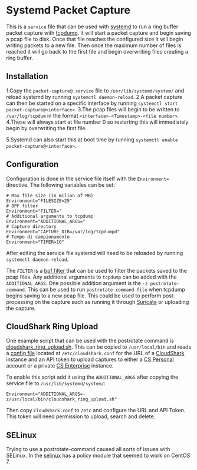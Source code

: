 # Systemd Packet Capture

This is a `service` file that can be used with
[systemd](https://www.freedesktop.org/wiki/Software/systemd/)
to run a ring buffer packet capture with [tcpdump](http://www.tcpdump.org/). It
will start a packet capture and begin saving a pcap file to disk. Once that file
reaches the configured size it will begin writing packets to a new file. Then
once the maximum number of files is reached it will go back to the first file
and begin overwriting files creating a ring buffer.

## Installation

 1.Copy the `packet-capture@.service` file to `/usr/lib/systemd/system/` and reload systemd by running `systemctl daemon-reload`.
 2.A packet capture can then be started on a specific interface by running `systemctl start packet-capture@<interface>`.
 3.The pcap files will begin to be written to `/var/log/tcpdum` in the format `<interface>-<Timestamp>-<file number>`.
 4.These will always start at file number 0 so restarting this will immediately begin by overwriting the first file.

 5.Systemd can also start this at boot time by running `systemctl enable packet-capture@<interface>`.

## Configuration

Configuration is done in the service file itself with the `Environment=`
directive. The following variables can be set:

```
# Max file size (in milion of MB)
Environment="FILESIZE=25"
# BPF filter
Environment="FILTER="
# Additional arguments to tcpdump
Environment="ADDITIONAL_ARGS="
# Capture directory
Environment="CAPTURE_DIR=/var/log/tcpdumpd"
# Tempo di campionamento
Environment="TIMER=10"
```

After editing the service file systemd will need to be reloaded by running
`systemctl daemon-reload`.

The `FILTER` is a [bpf filter](http://biot.com/capstats/bpf.html) that can be
used to filter the packets saved to the pcap files. Any additional arguments to
`tcpdump` can be added with the `ADDITIONAL_ARGS`. One possible addition
argument is the `-z postrotate-command`. This can be used to run
`postrotate-command file` when tcpdump begins saving to a new pcap file. This
could be used to perform post-processing on the capture such as running it
through [Suricata](https://suricata-ids.org/) or uploading the capture.

## CloudShark Ring Upload

One example script that can be used with the postrotate command is
[cloudshark_ring_upload.sh](/cloudshark_ring_upload.sh). This can be copied to
`/usr/local/bin` and reads a [config file](/cloudshark.conf) located at
`/etc/cloudshark.conf` for the URL of a [CloudShark](https://cloudshark.io/) instance
and an API token to upload captures to either a
[CS Personal](https://cloudshark.io/products/personal/) account or a private 
[CS Enterprise](https://cloudshark.io/products/enterprise/) instance.

To enable this script add it using the `ADDITIONAL_ARGS` after copying the
service file to `/usr/lib/systemd/system/`:

```
Environment="ADDITIONAL_ARGS=-z/usr/local/bin/cloudshark_ring_upload.sh"
```

Then copy `cloudshark.conf` to `/etc` and configure the URL and API Token. This
token will need permission to upload, search and delete.

## SELinux

Trying to use a postrotate-command caused all sorts of issues with SELinux. In
the [selinux](/selinux) has a policy module that seemed to work on CentOS 7.
